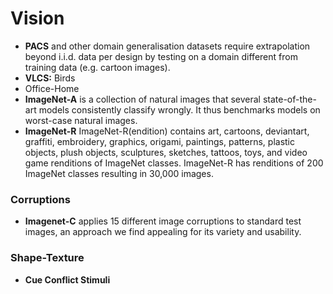 # Vision
* **PACS** and other domain generalisation datasets require extrapolation beyond i.i.d. data per design by testing on a domain different from training data (e.g. cartoon images).
* **VLCS:** Birds
* Office-Home
* **ImageNet-A** is a collection of natural images that several state-of-the-art models consistently classify wrongly. It thus benchmarks models on worst-case natural images.
* **ImageNet-R** ImageNet-R(endition) contains art, cartoons, deviantart, graffiti, embroidery, graphics, origami, paintings, patterns, plastic objects, plush objects, sculptures, sketches, tattoos, toys, and video game renditions of ImageNet classes. ImageNet-R has renditions of 200 ImageNet classes resulting in 30,000 images.

### Corruptions
* **Imagenet-C** applies 15 different image corruptions to standard test images, an approach we find appealing for its variety and usability.

### Shape-Texture 
* **Cue Conflict Stimuli**